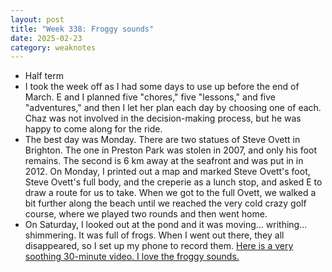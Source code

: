 ```yaml
---
layout: post
title: "Week 338: Froggy sounds"
date: 2025-02-23
category: weaknotes
---
```

* Half term
* I took the week off as I had some days to use up before the end of March. E and I planned five "chores," five "lessons," and five "adventures," and then I let her plan each day by choosing one of each. Chaz was not involved in the decision-making process, but he was happy to come along for the ride.
* The best day was Monday. There are two statues of Steve Ovett in Brighton. The one in Preston Park was stolen in 2007, and only his foot remains. The second is 6 km away at the seafront and was put in in 2012. On Monday, I printed out a map and marked Steve Ovett's foot, Steve Ovett's full body, and the creperie as a lunch stop, and asked E to draw a route for us to take. When we got to the full Ovett, we walked a bit further along the beach until we reached the very cold crazy golf course, where we played two rounds and then went home.
* On Saturday, I looked out at the pond and it was moving... writhing... shimmering. It was full of frogs. When I went out there, they all disappeared, so I set up my phone to record them. [Here is a very soothing 30-minute video. I love the froggy sounds.](https://photos.app.goo.gl/jvgGwNTqFfuUsgq98)
